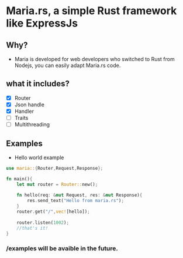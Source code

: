 # Maria.rs, a simple Rust framework like ExpressJs

## Why?

- Maria is developed for web developers who switched to Rust from Nodejs, you can easily adapt Maria.rs code.

## what it includes?

- [x] Router
- [x] Json handle
- [x] Handler
- [ ] Traits
- [ ] Multithreading

## Examples
- Hello world example
```rust
use maria::{Router,Request,Response};

fn main(){
    let mut router = Router::new();
    
    fn hello(req: &mut Request, res: &mut Response){
        res.send_text("Hello from maria.rs");
    }
    router.get("/",vec![hello]);
    
    router.listen(1002);
    //that's it!
}
```

### /examples will be avaible in the future.
